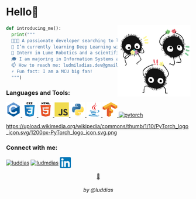 

# Hello🌷

<img src="https://github.com/luddias/readmefiles/blob/main/6841767ff326de7cc51e7e3fc3244323.gif?raw=true" min-width="400px" max-width="300px" width="200px" align="right">
<p align="left">
  
  ``` python
  def introducing_me():
    print("""
    👨🏽‍💻 A passionate developer searching to learn and grow every day.
    🌱 I’m currently learning Deep Learning with Python. 
    🔎 Intern in Lume Robotics and a scientific research volunteer.
    🎓 I am majoring in Information Systems at IFES.
    📫 How to reach me: ludmiladias.dev@gmail.com.
    ⚡ Fun fact: I am a MCU big fan!
    """)
  
```

</p>

<h3 align="left">Languages and Tools:</h3>
<p align="left">
  <a href="https://www.cprogramming.com/" target="_blank" rel="noreferrer"> 
    <img src="https://raw.githubusercontent.com/devicons/devicon/master/icons/c/c-original.svg" alt="c" width="40" height="40"/> 
  </a> 
  <a href="https://www.w3schools.com/css/" target="_blank" rel="noreferrer">
    <img src="https://raw.githubusercontent.com/devicons/devicon/master/icons/css3/css3-original-wordmark.svg" alt="css3" width="40" height="40"/> 
  </a>
  <a href="https://www.w3.org/html/" target="_blank" rel="noreferrer"> 
    <img src="https://raw.githubusercontent.com/devicons/devicon/master/icons/html5/html5-original-wordmark.svg" alt="html5" width="40" height="40"/> 
  </a> 
  <a href="https://developer.mozilla.org/en-US/docs/Web/JavaScript" target="_blank" rel="noreferrer"> 
    <img src="https://raw.githubusercontent.com/devicons/devicon/master/icons/javascript/javascript-original.svg" alt="javascript" width="40" height="40"/> 
  </a> 
  <a href="https://www.python.org" target="_blank" rel="noreferrer">
    <img src="https://raw.githubusercontent.com/devicons/devicon/master/icons/python/python-original.svg" alt="python" width="40" height="40"/> 
  </a> 
  <a href="https://www.java.com/pt-BR/" target="_blank" rel="noreferrer">
    <img src="https://raw.githubusercontent.com/devicons/devicon/master/icons/java/java-original.svg" alt="java" width="40" height="40"/> 
  </a>
  <a href="https://www.tensorflow.org/?hl=pt-br" target="_blank" rel="noreferrer"> 
    <img src="https://github.com/luddias/readmefiles/blob/main/Tensorflow_logo.svg.png?raw=true" alt="tf" width="40" height="40"/> 
  </a> 
  <a href="https://pytorch.org/" target="_blank" rel="noreferrer"> <img src="https://upload.wikimedia.org/wikipedia/commons/thumb/1/10/PyTorch_logo_icon.svg/1200px-PyTorch_logo_icon.svg.png" alt="pytorch" width="auto" height="40"/> 
  </a>

https://upload.wikimedia.org/wikipedia/commons/thumb/1/10/PyTorch_logo_icon.svg/1200px-PyTorch_logo_icon.svg.png
<h3 align="left">Connect with me:</h3>
<p align="left">
<a href="https://codepen.io/luddias" target="blank"><img align="center" src="https://raw.githubusercontent.com/rahuldkjain/github-profile-readme-generator/master/src/images/icons/Social/codepen.svg" alt="luddias" height="30" /></a>
<a href="https://instagram.com/ludmdias" target="blank"><img align="center" src="https://raw.githubusercontent.com/rahuldkjain/github-profile-readme-generator/master/src/images/icons/Social/instagram.svg" alt="ludmdias" height="30"  /></a>
<a href="https://www.linkedin.com/in/ludmila-dias-3ab633206/" target="blank"><img align="center" src="https://github.com/luddias/readmefiles/blob/main/174857.png?raw=true" alt="ludmdias" height="30" /></a>
</p>


<p align="center"><a href="https://youtu.be/-XWS8NcbKq4?si=0y8rIOqFSlB4VWUZ">🎵 </a></p>
<h6 align="center">by @luddias </h6>
